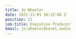 ```yaml
---
title: Jo Wheeler
date: 2021-11-01 16:22:00 Z
position: 11
job-title: Executive Producer
email: jo.wheeler@novel.audio
---
```


